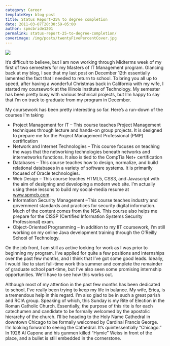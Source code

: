 ```yaml
---
category: Career
templateKey: blog-post
title: Status Report–25% to degree completion
date: 2011-03-07T20:30:59-05:00
author: spmcbride1201
permalink: status-report-25-to-degree-completion/
coverimage: /img/posts/twentyFivePercentCover.jpg
---
```


![](/img/posts/twentyFivePercentCover.jpg)

It’s difficult to believe, but I am now working through Midterms week of my first of two semesters for my Masters of IT Management program. Glancing back at my blog, I see that my last post on December 12th essentially lamented the fact that I needed to return to school. To bring you all up to speed, after having a wonderful Christmas back in California with my wife, I started my coursework at the Illinois Institute of Technology. My semester has been pretty busy with various technical projects, but I’m happy to say that I’m on track to graduate from my program in December.

My coursework has been pretty interesting so far. Here’s a run-down of the courses I’m taking

<ul>
	<li>Project Management for IT – This course teaches Project Management techniques through lecture and hands-on group projects. It is designed to prepare me for the Project Management Professional (PMP) certification</li>
	<li>Network and Internet Technologies – This course focuses on teaching the ways that the networking technologies beneath networks and internetworks functions. It also is tied to the CompTia Net+ certification</li>
	<li>Databases – This course teaches how to design, normalize, and build relational databases in a variety of software systems. It is primarily focused of Oracle technologies.</li>
	<li>Web Design – This course teaches HTML5, CSS3, and Javascript with the aim of designing and developing a modern web site. I’m actually using these lessons to build my social-media resume at <a href="http://www.spmcb.com">www.spmcb.com</a>.</li>
	<li>Information Security Management –This course teaches industry and government standards and practices for security digital information. Much of the content comes from the NSA. This course also helps me prepare for the CISSP (Certified Information Systems Security Professional) exam.</li>
	<li>Object-Oriented Programming – In addition to my IIT coursework, I’m still working on my online Java development training through the O’Reilly School of Technology.</li>
</ul>
On the job front, I am still as active looking for work as I was prior to beginning my program. I’ve applied for quite a few positions and internships over the past few months, and I think that I’ve got some good leads. Ideally, I would like to start full-time work this summer and complete the remainder of graduate school part-time, but I’ve also seen some promising internship opportunities. We’ll have to see how this works out.

Although most of my attention in the past few months has been dedicated to school, I’ve really been trying to keep my life in balance. My wife, Erica, is a tremendous help in this regard. I’m also glad to be in such a great parish and RCIA group. Speaking of which, this Sunday is my Rite of Election in the Roman Catholic Church. Essentially, the purpose of this rite is for each catechumen and candidate to be formally welcomed by the apostolic hierarchy of the church. I’ll be heading to the Holy Name Cathedral in downtown Chicago to be formally welcomed by Cardinal Francis George. I’m looking forward to seeing the Cathedral. It’s quintessentially “Chicago.” In 1926 Al Capone and his gunmen killed “Hymie” Weiss in front of the place, and a bullet is still embedded in the cornerstone.
